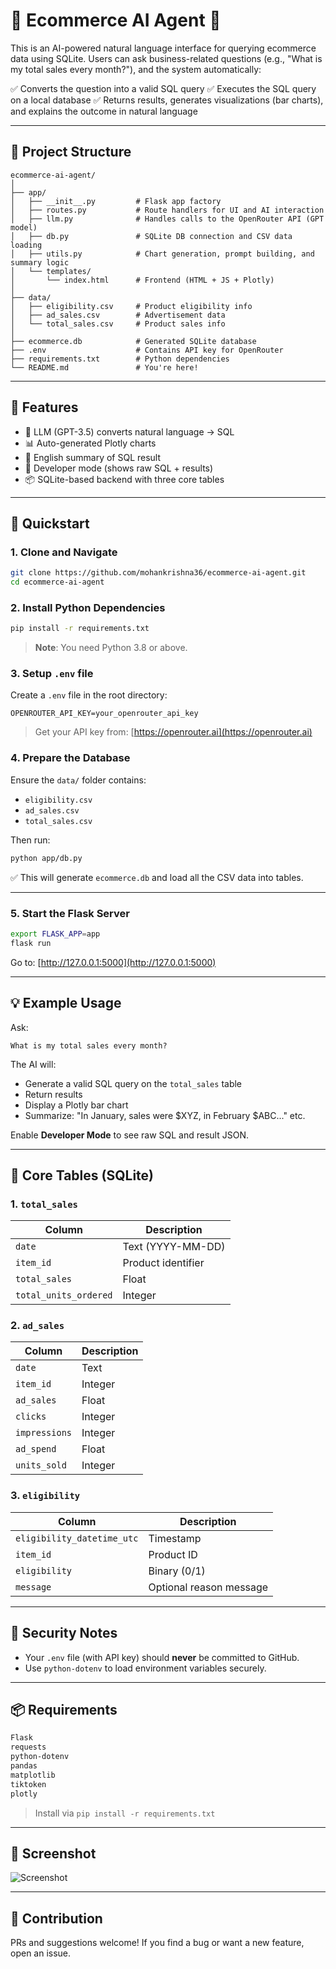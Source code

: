 
# 🛒 Ecommerce AI Agent 🤖

This is an AI-powered natural language interface for querying ecommerce data using SQLite. Users can ask business-related questions (e.g., "What is my total sales every month?"), and the system automatically:

✅ Converts the question into a valid SQL query
✅ Executes the SQL query on a local database
✅ Returns results, generates visualizations (bar charts), and explains the outcome in natural language

---

## 📁 Project Structure

```
ecommerce-ai-agent/
│
├── app/
│   ├── __init__.py         # Flask app factory
│   ├── routes.py           # Route handlers for UI and AI interaction
│   ├── llm.py              # Handles calls to the OpenRouter API (GPT model)
│   ├── db.py               # SQLite DB connection and CSV data loading
│   ├── utils.py            # Chart generation, prompt building, and summary logic
│   └── templates/
│       └── index.html      # Frontend (HTML + JS + Plotly)
│
├── data/
│   ├── eligibility.csv     # Product eligibility info
│   ├── ad_sales.csv        # Advertisement data
│   └── total_sales.csv     # Product sales info
│
├── ecommerce.db            # Generated SQLite database
├── .env                    # Contains API key for OpenRouter
├── requirements.txt        # Python dependencies
└── README.md               # You're here!
```

---

## 🚀 Features

* 🧠 LLM (GPT-3.5) converts natural language → SQL
* 📊 Auto-generated Plotly charts
* 💬 English summary of SQL result
* 🧪 Developer mode (shows raw SQL + results)
* 📦 SQLite-based backend with three core tables

---

## 🏁 Quickstart

### 1. Clone and Navigate

```bash
git clone https://github.com/mohankrishna36/ecommerce-ai-agent.git
cd ecommerce-ai-agent
```

### 2. Install Python Dependencies

```bash
pip install -r requirements.txt
```

> **Note**: You need Python 3.8 or above.

### 3. Setup `.env` file

Create a `.env` file in the root directory:

```
OPENROUTER_API_KEY=your_openrouter_api_key
```

> Get your API key from: [https://openrouter.ai](https://openrouter.ai)

### 4. Prepare the Database

Ensure the `data/` folder contains:

* `eligibility.csv`
* `ad_sales.csv`
* `total_sales.csv`

Then run:

```bash
python app/db.py
```

✅ This will generate `ecommerce.db` and load all the CSV data into tables.

---

### 5. Start the Flask Server

```bash
export FLASK_APP=app
flask run
```

Go to: [http://127.0.0.1:5000](http://127.0.0.1:5000)

---

## 💡 Example Usage

Ask:

```
What is my total sales every month?
```

The AI will:

* Generate a valid SQL query on the `total_sales` table
* Return results
* Display a Plotly bar chart
* Summarize: "In January, sales were \$XYZ, in February \$ABC..." etc.

Enable **Developer Mode** to see raw SQL and result JSON.

---

## 🧱 Core Tables (SQLite)

### 1. `total_sales`

| Column                | Description        |
| --------------------- | ------------------ |
| `date`                | Text (YYYY-MM-DD)  |
| `item_id`             | Product identifier |
| `total_sales`         | Float              |
| `total_units_ordered` | Integer            |

### 2. `ad_sales`

| Column        | Description |
| ------------- | ----------- |
| `date`        | Text        |
| `item_id`     | Integer     |
| `ad_sales`    | Float       |
| `clicks`      | Integer     |
| `impressions` | Integer     |
| `ad_spend`    | Float       |
| `units_sold`  | Integer     |

### 3. `eligibility`

| Column                     | Description             |
| -------------------------- | ----------------------- |
| `eligibility_datetime_utc` | Timestamp               |
| `item_id`                  | Product ID              |
| `eligibility`              | Binary (0/1)            |
| `message`                  | Optional reason message |

---

## 🔐 Security Notes

* Your `.env` file (with API key) should **never** be committed to GitHub.
* Use `python-dotenv` to load environment variables securely.

---

## 📦 Requirements

```txt
Flask
requests
python-dotenv
pandas
matplotlib
tiktoken
plotly
```

> Install via `pip install -r requirements.txt`

---

## 📸 Screenshot

![Screenshot](https://user-images.githubusercontent.com/your-screenshot-link.jpg)

---

## 🤝 Contribution

PRs and suggestions welcome!
If you find a bug or want a new feature, open an issue.